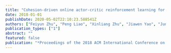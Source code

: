 ```yaml
---
title: "Cohesion-driven online actor-critic reinforcement learning for mhealth intervention"
date: 2018-01-01
publishDate: 2020-05-02T22:10:23.588541Z
authors: ["Feiyun Zhu", "Peng Liao", "Xinliang Zhu", "Jiawen Yao", "Junzhou Huang"]
publication_types: ["1"]
abstract: ""
featured: false
publication: "*Proceedings of the 2018 ACM International Conference on Bioinformatics, Computational Biology, and Health Informatics*"
---
```


